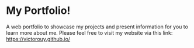 # My Portfolio!

A web portfolio to showcase my projects and present information for you to learn more about me. Please feel free to visit my website via this link: https://victorouy.github.io/
